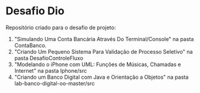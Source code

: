 # Desafio Dio

Repositório criado para o desafio de projeto: 
1. "Simulando Uma Conta Bancária Através Do Terminal/Console" na pasta ContaBanco.
2. "Criando Um Pequeno Sistema Para Validação de Processo Seletivo" na pasta DesafioControleFluxo
3. "Modelando o iPhone com UML: Funções de Músicas, Chamadas e Internet" na pasta Iphone/src
4. "Criando um Banco Digital com Java e Orientação a Objetos" na pasta lab-banco-digital-oo-master/src
